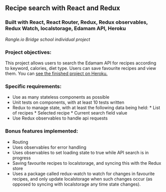 ## Recipe search with React and Redux
### Built with React, React Router, Redux, Redux observables, Redux Watch, localstorage, Edamam API, Heroku

*Rangle.io Bridge school individual project*

### Project objectives:
This project allows users to search the Edamam API for recipes according to keyword, calories, diet type. Users can save favourite recipes and view them. You can [see the finished project on Heroku.](https://recipe-search-with-redux.herokuapp.com/)

### Specific requirements:
* Use as many stateless components as possible
* Unit tests on components, with at least 10 tests written
* Redux to manage state, with at least the following data being held:
		* List of recipes
		*	Selected recipe
		* Current search field value
* Use Redux observables to handle api requests


### Bonus features implemented:
* Routing
* Uses observables for error handling
* Uses observables to set loading state to true while API search is in progress
* Saving favourite recipes to localstorage, and syncing this with the Redux store
* Uses a package called redux-watch to watch for changes in favourite recipes, and only update localstorage when such changes occur (as opposed to syncing with localstorage any time state changes).